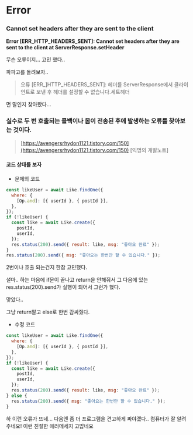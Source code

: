 # Error

### Cannot set headers after they are sent to the client

**Error [ERR_HTTP_HEADERS_SENT]: Cannot set headers after they are sent to the client at ServerResponse.setHeader**

무슨 오류이지... 고민 했다..

파파고를 돌려보자..

> 오류 [ERR_]HTTP_HEADERS_SENT]: 헤더를 ServerResponse에서 클라이언트로 보낸 후 헤더를 설정할 수 없습니다.세트헤더

먼 말인지 찾아봤다...

### 실수로 두 번 호출되는 콜백이나 몸이 전송된 후에 발생하는 오류를 찾아보는 것이다.

> [https://avengersrhydon1121.tistory.com/150](https://avengersrhydon1121.tistory.com/150) [익명의 개발노트]

#### 코드 상태를 보자

- 문제의 코드

```jsx
const likeUser = await Like.findOne({
  where: {
    [Op.and]: [{ userId }, { postId }],
  },
});
if (!likeUser) {
  const like = await Like.create({
    postId,
    userId,
  });
  res.status(200).send({ result: like, msg: "좋아요 완료" });
}
res.status(200).send({ msg: "좋아요는 한번만 할 수 있습니다." });
```

2번이나 호출 되는건지 한참 고민했다.

설마.. 하는 마음에 if문이 끝나고 return을 안해줘서 그 다음에 있는 res.status(200).send가 실행이 되어서 그런가 했다.

맞았다..

그냥 return말고 else로 한번 감싸줬다.

- 수정 코드

```jsx
const likeUser = await Like.findOne({
  where: {
    [Op.and]: [{ userId }, { postId }],
  },
});
if (!likeUser) {
  const like = await Like.create({
    postId,
    userId,
  });
  res.status(200).send({ result: like, msg: "좋아요 완료" });
} else {
  res.status(200).send({ msg: "좋아요는 한번만 할 수 있습니다." });
}
```

하 이런 오류가 뜨네... 다음엔 좀 더 프로그램을 견고하게 짜야겠다.. 컴퓨터가 잘 알려주네요! 이런 친절한 에러메세지 고맙네요
